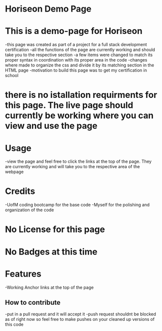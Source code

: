 # Horiseon Demo Page

# This is a demo-page for Horiseon

-this page was created as part of a project for a full stack development certification
-all the functions of the page are  currently working and should take you to the respective section
-a few items were changed to match its proper syntax in coordination with its proper area in the code
-changes where made to organize the css and divide it by its matching section in the HTML page
-motivation to build this page was to get my certification in school

# there is no istallation requirments for this page. The live page should currently be working where you can view and use the page

# Usage
-view the page and feel free to click the links at the top of the page. They are currently working and will take you to the respective area of the webpage

# Credits
-UofM coding bootcamp for the base code
-Myself for the polishing and organization of the code

# No License for this page

# No Badges at this time

# Features
-Working Anchor links at the top of the page

## How to contribute
-put in a pull request and it will accept it
-push request shouldnt be blocked as of right now so feel free to make pushes on your cleaned up versions of this code

